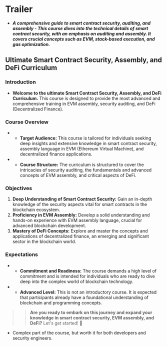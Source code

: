 # Trailer
- ***A comprehensive guide to smart contract security, auditing, and assembly - This course dives into the technical details of smart contract security, with an emphasis on auditing and assembly. It covers crucial concepts such as EVM, stack-based execution, and gas optimization.***

## Ultimate Smart Contract Security, Assembly, and DeFi Curriculum

### Introduction
- **Welcome to the ultimate Smart Contract Security, Assembly, and DeFi Curriculum.** This course is designed to provide the most advanced and comprehensive training in EVM assembly, security auditing, and DeFi (Decentralized Finance).

### Course Overview
- * **Target Audience:** This course is tailored for individuals seeking deep insights and extensive knowledge in smart contract security, assembly language in EVM (Ethereum Virtual Machine), and decentralized finance applications.
- * **Course Structure:** The curriculum is structured to cover the intricacies of security auditing, the fundamentals and advanced concepts of EVM assembly, and critical aspects of DeFi.

### Objectives
1. **Deep Understanding of Smart Contract Security:** Gain an in-depth knowledge of the security aspects vital for smart contracts in the blockchain ecosystem.
2. **Proficiency in EVM Assembly:** Develop a solid understanding and hands-on experience with EVM assembly language, crucial for advanced blockchain development.
3. **Mastery of DeFi Concepts:** Explore and master the concepts and applications of decentralized finance, an emerging and significant sector in the blockchain world.

### Expectations
- * **Commitment and Readiness:** The course demands a high level of commitment and is intended for individuals who are ready to dive deep into the complex world of blockchain technology.
- * **Advanced Level:** This is not an introductory course. It is expected that participants already have a foundational understanding of blockchain and programming concepts.

>> **Are you ready to embark on this journey and expand your knowledge in smart contract security, EVM assembly, and DeFi?** Let's get started! 🚀

- Complex part of the course, but worth it for both developers and security engineers.
